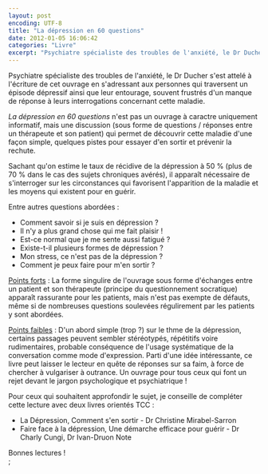 ```yaml
---
layout: post
encoding: UTF-8
title: "La dépression en 60 questions"
date: 2012-01-05 16:06:42
categories: "Livre"
excerpt: "Psychiatre spécialiste des troubles de l'anxiété, le Dr Ducher s'est attelé à l'écriture de cet ouvrage en s'adressant aux personnes qui traversent un épisode dépressif ainsi que leur entourage, souvent frustrés d'un manque de réponse à leurs interrogations concernant cette maladie."
---
```

Psychiatre spécialiste des troubles de l'anxiété, le Dr Ducher s'est attelé à l'écriture de cet ouvrage en s'adressant aux personnes qui traversent un épisode dépressif ainsi que leur entourage, souvent frustrés d'un manque de réponse à leurs interrogations concernant cette maladie.
  
_La dépression en 60 questions_ n'est pas un ouvrage à caractre uniquement informatif, mais une discussion (sous forme de questions / réponses entre un thérapeute et son patient) qui permet de découvrir cette maladie d'une façon simple, quelques pistes pour essayer d'en sortir et prévenir la rechute.   
  
Sachant qu'on estime le taux de récidive de la dépression à 50 % (plus de 70 % dans le cas des sujets chroniques avérés), il apparaît nécessaire de s'interroger sur les circonstances qui favorisent l'apparition de la maladie et les moyens qui existent pour en guérir.  
  
Entre autres questions abordées :  
  
- Comment savoir si je suis en dépression ?
- Il n'y a plus grand chose qui me fait plaisir !
- Est-ce normal que je me sente aussi fatigué ?
- Existe-t-il plusieurs formes de dépression ?
- Mon stress, ce n'est pas de la dépression ?
- Comment je peux faire pour m'en sortir ?

  
<u>Points forts</u> : La forme singulire de l'ouvrage sous forme d'échanges entre un patient et son thérapeute (principe du questionnement socratique) apparaît rassurante pour les patients, mais n'est pas exempte de défauts, même si de nombreuses questions soulevées régulirement par les patients y sont abordées.  
  
<u>Points faibles</u> : D'un abord simple (trop ?) sur le thme de la dépression, certains passages peuvent sembler stéréotypés, répétitifs voire rudimentaires, probable conséquence de l'usage systématique de la conversation comme mode d'expression. Parti d'une idée intéressante, ce livre peut laisser le lecteur en quête de réponses sur sa faim, à force de chercher à vulgariser à outrance. Un ouvrage pour tous ceux qui font un rejet devant le jargon psychologique et psychiatrique !  
  
Pour ceux qui souhaitent approfondir le sujet, je conseille de compléter cette lecture avec deux livres orientés TCC :  
  
- La Dépression, Comment s'en sortir - Dr Christine Mirabel-Sarron
- Faire face à la dépression, Une démarche efficace pour guérir - Dr Charly Cungi, Dr Ivan-Druon Note

  
Bonnes lectures !  
  ;